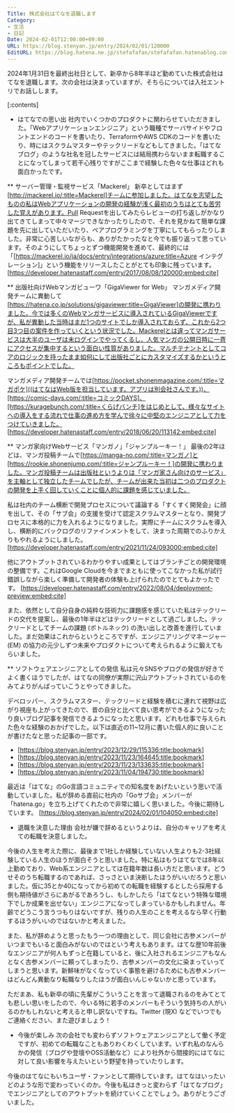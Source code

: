 ```yaml
---
Title: 株式会社はてなを退職します
Category:
- 生活
- 日記
Date: 2024-02-01T12:00:00+09:00
URL: https://blog.stenyan.jp/entry/2024/02/01/120000
EditURL: https://blog.hatena.ne.jp/stefafafan/stefafafan.hatenablog.com/atom/entry/6801883189076637355
---
```


2024年1月31日を最終出社日として、新卒から8年半ほど勤めていた株式会社はてなを退職します。次の会社は決まっていますが、そちらについては入社エントリでお話しします。

[:contents]

* はてなでの思い出
社内でいくつかのプロダクトに関わらせていただきました。「Webアプリケーションエンジニア」という職種でサーバサイドやフロントエンドのコードを書いたり、TerraformやAWS CDKのコードを書いたり、時にはスクラムマスターやテックリードなどもしてきました。「はてなブログ」のような社名を冠したサービスには結局携わらないまま転職することになってしまって若干心残りですがここまで経験した色々な仕事はどれも面白かったです。

** サーバー管理・監視サービス「Mackerel」
新卒としてはまず[http://mackerel.io/:title=Mackerel]チームに参加しました。はてなを志望したものの私はWebアプリケーションの開発の経験が浅く最初のうちはとても苦労した覚えがあります。Pull Requestを出してみたらレビューの打ち返しがかなり出てきてしまって中々マージできなかったりしたので、それを見かねて簡単な課題を先に出していただいたり、ペアプログラミングを丁寧にしてもらったりしました。非常に心苦しいながらも、ありがたかったなと今でも振り返って思っています。そのようにしてちょっとずつ機能開発を進めて、最終的には「[https://mackerel.io/ja/docs/entry/integrations/azure:title=Azure インテグレーション]」という機能をリリースしたことがとても印象に残っています。
[https://developer.hatenastaff.com/entry/2017/08/08/120000:embed:cite]

** 出版社向けWebマンガビューワ「GigaViewer for Web」
マンガメディア開発チームに異動して[https://hatena.co.jp/solutions/gigaviewer:title=GigaViewer]の開発に携わりました。今では多くのWebマンガサービスに導入されているGigaViewerですが、私が異動した当時はまだ1つのサイトでしか導入されておらず、これから2つ目3つ目の案件を作っていくという状況でした。Mackerelとは違ってマンガサービスは大半のユーザは未ログインでやってくるし、人気マンガの公開日時に一斉にアクセスが集中するという面白い性質がありました。マルチテナントとしてコアのロジックを持ったまま如何にして出版社ごとにカスタマイズするかというところもポイントでした。

マンガメディア開発チームでは[https://pocket.shonenmagazine.com/:title=マガポケ]((はてなはWeb版を担当しています。アプリは別会社さんです。))、[https://comic-days.com/:title=コミックDAYS]、[https://kuragebunch.com/:title=くらげバンチ]をはじめとして、様々なサイトへの導入をする流れで仕事の進め方を学んで徐々に中堅のエンジニアとして力をつけていきました。
[https://developer.hatenastaff.com/entry/2018/06/20/113142:embed:cite]

** マンガ家向けWebサービス「マンガノ」「ジャンプルーキー！」
最後の2年ほどは、マンガ投稿チームで[https://manga-no.com/:title=マンガノ]と[https://rookie.shonenjump.com/:title=ジャンプルーキー！]の開発に携わりました。マンガ投稿チームは出版社というよりは「マンガ家さん向けのサービス」を主軸として独立したチームでしたが、チームが出来た当初は二つのプロダクトの開発を上手く回していくことに個人的に課題を感じていました。

私は社内のチーム横断で開発プロセスについて議論する「すくすく開発会」に顔を出して、その「サブ会」の支援を受けて認定スクラムマスターとなり、開発プロセスに本格的に力を入れるようになりました。実際にチームにスクラムを導入し、横断的にバックログのリファインメントをして、決まった周期でのふりかえりもやれるようにしました。
[https://developer.hatenastaff.com/entry/2021/11/24/093000:embed:cite]

他にアウトプットされているわかりやすい成果としてはブランチごとの開発環境の整備です。これはGoogle Cloudを今までまともに使ってこなかった私が試行錯誤しながら楽しく準備して開発者の体験も上げられたのでとてもよかったです。
[https://developer.hatenastaff.com/entry/2022/08/04/deployment-preview:embed:cite]

また、依然として自分自身の純粋な技術力に課題感を感じていた私はテックリードの交代を提案し、最後の1年半ほどはテックリードとして過ごしました。テックリードとしてチームの課題 (ボトルネック) の洗い出しと改善を進行していました。まだ効果はこれからというところですが、エンジニアリングマネージャー (EM) の協力の元少しずつ未来やプロダクトについて考えられるように鍛えてもらいました。

** ソフトウェアエンジニアとしての発信
私は元々SNSやブログの発信が好きでよく書くほうでしたが、はてなの同僚が実際に沢山アウトプットされているのをみてよりがんばっていこうとやってきました。

デベロッパー、スクラムマスター、テックリードと経験を積むに連れて視野は広がり視座も上がってきたので、昔の自分と比べて良い思考ができるようになったり良いブログ記事を発信できるようになったと思います。どれも仕事で与えられた色々な経験のおかげでした。以下は直近の11~12月に書いた個人的に良いことが書けたなと思った記事の一部です。
- [https://blog.stenyan.jp/entry/2023/12/29/115336:title:bookmark]
- [https://blog.stenyan.jp/entry/2023/11/23/164645:title:bookmark]
- [https://blog.stenyan.jp/entry/2023/11/23/133635:title:bookmark]
- [https://blog.stenyan.jp/entry/2023/11/04/194730:title:bookmark]

最近は「はてな」のGo言語コミュニティでの知名度をあげたいという思いで活動していました。私が辞める直前に社内の「Goサブ会」メンバーが「hatena.go」を立ち上げてくれたので非常に嬉しく思いました。今後に期待しています。
[https://blog.stenyan.jp/entry/2024/02/01/104050:embed:cite]


* 退職を決意した理由
会社が嫌で辞めるというよりは、自分のキャリアを考えての転職を決意しました。

今後の人生を考えた際に、最後まで1社しか経験していない人生よりも2-3社経験している人生のほうが面白そうと思いました。特に私はもうはてなでは8年以上勤めており、Web系エンジニアとしては在籍年数は長い方だと思います。どうせそのうち転職するのであれば、さっさといま決断したほうがいいだろうと思いました。仮に35とか40になってから初めての転職を経験するとしたら採用する側も期待値がさらにあがるであろうし、もしかしたら「はてなという特殊な環境下でしか成果を出せない」エンジニアになってしまっているかもしれません。年齢でどうこう言うつもりはないですが、残りの人生のことを考えるなら早く行動するほうがいいのではないかと考えました。

また、私が辞めようと思ったもう一つの理由として、同じ会社に古参メンバーがいつまでもいると面白みがないのではという考えもあります。はてな歴10年前後なエンジニアが何人もずっと在籍していると、後に入社されるエンジニアもなんとなく古参メンバーに頼ってしまったり、古参メンバーの文化に染まっていってしまうと思います。新鮮味がなくなっていく事態を避けるためにも古参メンバーはどんどん異動なり転職なりしたほうが面白いんじゃないかと思っています。

ただまあ、私も新卒の頃に先輩がこういうことを言って退職されるのをみてとても悲しい思いをしたので、今いる特に若手のメンバーもそういう気持ちの人がいるのかもしれないと考えると申し訳ないですね。Twitter (現X) などでいつでもご連絡ください、また遊びましょう！

* 今後が楽しみ
次の会社でも変わらずソフトウェアエンジニアとして働く予定ですが、初めての転職なこともありわくわくしています。いずれ私のなんらかの発信（ブログや登壇やOSS活動など）により社外から間接的にはてなに対して良い影響を与えたいという野望を持っていたりします。

今後のはてなにもいちユーザ・ファンとして期待しています。はてなはいったいどのような形で変わっていくのか。今後も私はきっと変わらず「はてなブログ」でエンジニアとしてのアウトプットを続けていくことでしょう。ありがとうございました。



